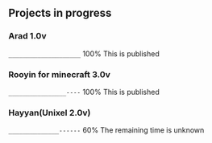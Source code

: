 ## Projects in progress

### Arad 1.0v
<code>____________________</code> 100% This is published

### Rooyin for minecraft 3.0v
<code>________________----</code> 100% This is published

### Hayyan(Unixel 2.0v)
<code>______________------</code> 60% The remaining time is unknown
